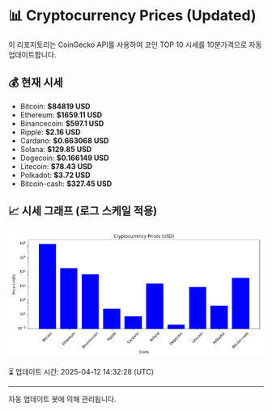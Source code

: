 
# 📊 Cryptocurrency Prices (Updated)

이 리포지토리는 CoinGecko API를 사용하여 코인 TOP 10 시세를 10분가격으로 자동 업데이트합니다.

## 💰 현재 시세
- Bitcoin: **$84819 USD**
- Ethereum: **$1659.11 USD**
- Binancecoin: **$597.1 USD**
- Ripple: **$2.16 USD**
- Cardano: **$0.663068 USD**
- Solana: **$129.85 USD**
- Dogecoin: **$0.166149 USD**
- Litecoin: **$78.43 USD**
- Polkadot: **$3.72 USD**
- Bitcoin-cash: **$327.45 USD**

## 📈 시세 그래프 (로그 스케일 적용)
![Crypto Prices](crypto_prices.png)

⏳ 업데이트 시간: 2025-04-12 14:32:28 (UTC)

---
자동 업데이트 봇에 의해 관리됩니다.
